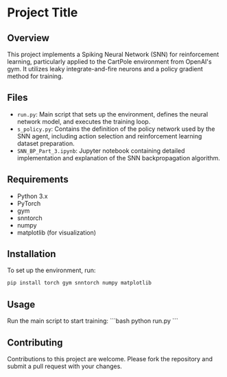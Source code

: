 
# Project Title

## Overview
This project implements a Spiking Neural Network (SNN) for reinforcement learning, particularly applied to the CartPole environment from OpenAI's gym. It utilizes leaky integrate-and-fire neurons and a policy gradient method for training.

## Files
- `run.py`: Main script that sets up the environment, defines the neural network model, and executes the training loop.
- `s_policy.py`: Contains the definition of the policy network used by the SNN agent, including action selection and reinforcement learning dataset preparation.
- `SNN_BP_Part_3.ipynb`: Jupyter notebook containing detailed implementation and explanation of the SNN backpropagation algorithm.

## Requirements
- Python 3.x
- PyTorch
- gym
- snntorch
- numpy
- matplotlib (for visualization)

## Installation
To set up the environment, run:
```bash
pip install torch gym snntorch numpy matplotlib
```

## Usage
Run the main script to start training:
\```bash
python run.py
\```

## Contributing
Contributions to this project are welcome. Please fork the repository and submit a pull request with your changes.
